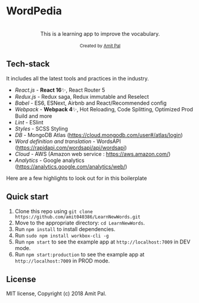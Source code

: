 <h1>WordPedia</h1>

<br />

<div align="center">This is a learning app to improve the vocabulary.</div>

<br />

<div align="center">
  <sub>Created by <a href="https://www.linkedin.com/in/amit-pal-0241423a/">Amit Pal</a></sub>
</div>

## Tech-stack

It includes all the latest tools and practices in the industry.

- _React.js_ - **React 16**✨, React Router 5
- _Redux.js_ - Redux saga, Redux immutable and Reselect
- _Babel_ - ES6, ESNext, Airbnb and React/Recommended config
- _Webpack_ - **Webpack 4**✨, Hot Reloading, Code Splitting, Optimized Prod Build and more
- _Lint_ - ESlint
- _Styles_ - SCSS Styling
- _DB_ - MongoDB Atlas (https://cloud.mongodb.com/user#/atlas/login)
- _Word definition and translation_  - WordsAPI (https://rapidapi.com/wordsapi/api/wordsapi)
- _Cloud_ - AWS (Amazon web service : https://aws.amazon.com/)
- _Analytics_ - Google analytics (https://analytics.google.com/analytics/web/)

Here are a few highlights to look out for in this boilerplate

## Quick start

1. Clone this repo using `git clone https://github.com/amit040386/LearnNewWords.git`
2. Move to the appropriate directory: `cd LearnNewWords`.<br />
3. Run `npm install` to install dependencies.<br />
4. Run `sudo npm install workbox-cli -g`
5. Run `npm start` to see the example app at `http://localhost:7009` in DEV mode.
6. Run `npm start:production` to see the example app at `http://localhost:7009` in PROD mode.

## License

MIT license, Copyright (c) 2018 Amit Pal.
